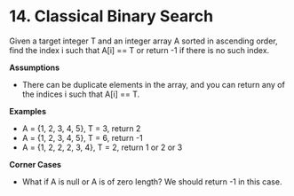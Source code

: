 # 14. Classical Binary Search

Given a target integer T and an integer array A sorted in ascending order, find the index i such that A\[i\] == T or return -1 if there is no such index.

**Assumptions**

* There can be duplicate elements in the array, and you can return any of the indices i such that A\[i\] == T.

**Examples**

* A = {1, 2, 3, 4, 5}, T = 3, return 2
* A = {1, 2, 3, 4, 5}, T = 6, return -1
* A = {1, 2, 2, 2, 3, 4}, T = 2, return 1 or 2 or 3

**Corner Cases**

* What if A is null or A is of zero length? We should return -1 in this case.



